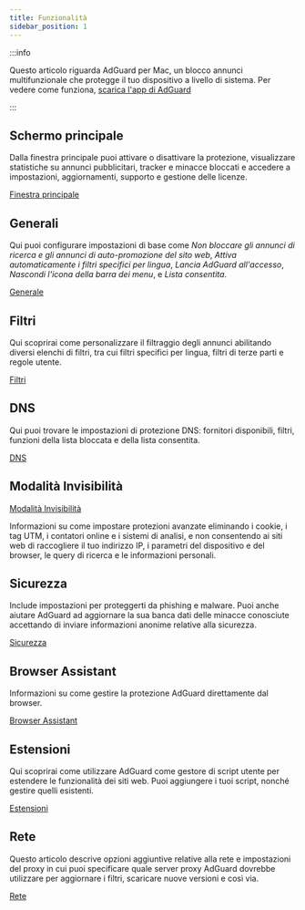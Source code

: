 ```yaml
---
title: Funzionalità
sidebar_position: 1
---
```


:::info

Questo articolo riguarda AdGuard per Mac, un blocco annunci multifunzionale che protegge il tuo dispositivo a livello di sistema. Per vedere come funziona, [scarica l'app di AdGuard](https://agrd.io/download-kb-adblock)

:::

## Schermo principale

Dalla finestra principale puoi attivare o disattivare la protezione, visualizzare statistiche su annunci pubblicitari, tracker e minacce bloccati e accedere a impostazioni, aggiornamenti, supporto e gestione delle licenze.

[Finestra principale](/adguard-for-mac/features/main.md)

## Generali

Qui puoi configurare impostazioni di base come _Non bloccare gli annunci di ricerca e gli annunci di auto-promozione del sito web_, _Attiva automaticamente i filtri specifici per lingua_, _Lancia AdGuard all'accesso_, _Nascondi l'icona della barra dei menu_, e _Lista consentita_.

[Generale](/adguard-for-mac/features/general.md)

## Filtri

Qui scoprirai come personalizzare il filtraggio degli annunci abilitando diversi elenchi di filtri, tra cui filtri specifici per lingua, filtri di terze parti e regole utente.

[Filtri](/adguard-for-mac/features/filters.md)

## DNS

Qui puoi trovare le impostazioni di protezione DNS: fornitori disponibili, filtri, funzioni della lista bloccata e della lista consentita.

[DNS](/adguard-for-mac/features/dns.md)

## Modalità Invisibilità

[Modalità Invisibilità](/adguard-for-mac/features/stealth.md)

Informazioni su come impostare protezioni avanzate eliminando i cookie, i tag UTM, i contatori online e i sistemi di analisi, e non consentendo ai siti web di raccogliere il tuo indirizzo IP, i parametri del dispositivo e del browser, le query di ricerca e le informazioni personali.

## Sicurezza

Include impostazioni per proteggerti da phishing e malware. Puoi anche aiutare AdGuard ad aggiornare la sua banca dati delle minacce conosciute accettando di inviare informazioni anonime relative alla sicurezza.

[Sicurezza](/adguard-for-mac/features/security.md)

## Browser Assistant

Informazioni su come gestire la protezione AdGuard direttamente dal browser.

[Browser Assistant](/adguard-for-mac/features/browser-assistant.md)

## Estensioni

Qui scoprirai come utilizzare AdGuard come gestore di script utente per estendere le funzionalità dei siti web. Puoi aggiungere i tuoi script, nonché gestire quelli esistenti.

[Estensioni](/adguard-for-mac/features/extensions.md)

## Rete

Questo articolo descrive opzioni aggiuntive relative alla rete e impostazioni del proxy in cui puoi specificare quale server proxy AdGuard dovrebbe utilizzare per aggiornare i filtri, scaricare nuove versioni e così via.

[Rete](/adguard-for-mac/features/network.md)
